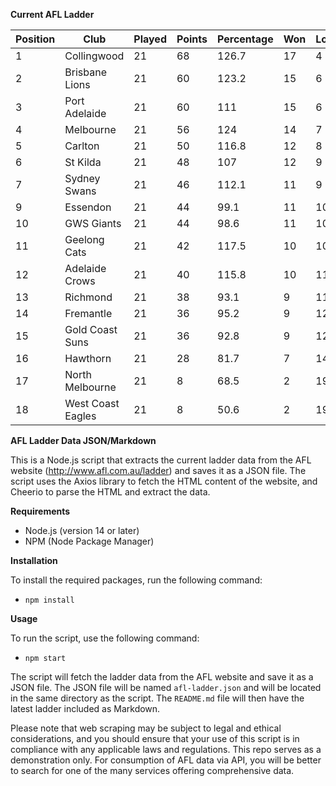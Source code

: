 **Current AFL Ladder**

| Position | Club | Played | Points | Percentage | Won | Lost | Drawn | PF | PA |
| -------- | ---- | ------ | ------ | ---------- | --- | ---- | ----- | -- | -- |
| 1 | Collingwood | 21 | 68 | 126.7 | 17 | 4 | 0 | 1941 | 1532 |
| 2 | Brisbane Lions | 21 | 60 | 123.2 | 15 | 6 | 0 | 1984 | 1611 |
| 3 | Port Adelaide | 21 | 60 | 111 | 15 | 6 | 0 | 1981 | 1785 |
| 4 | Melbourne | 21 | 56 | 124 | 14 | 7 | 0 | 1915 | 1544 |
| 5 | Carlton | 21 | 50 | 116.8 | 12 | 8 | 1 | 1758 | 1505 |
| 6 | St Kilda | 21 | 48 | 107 | 12 | 9 | 0 | 1627 | 1520 |
| 7 | Sydney Swans | 21 | 46 | 112.1 | 11 | 9 | 1 | 1920 | 1713 |
| 9 | Essendon | 21 | 44 | 99.1 | 11 | 10 | 0 | 1771 | 1787 |
| 10 | GWS Giants | 21 | 44 | 98.6 | 11 | 10 | 0 | 1751 | 1776 |
| 11 | Geelong Cats | 21 | 42 | 117.5 | 10 | 10 | 1 | 1954 | 1663 |
| 12 | Adelaide Crows | 21 | 40 | 115.8 | 10 | 11 | 0 | 1997 | 1725 |
| 13 | Richmond | 21 | 38 | 93.1 | 9 | 11 | 1 | 1692 | 1817 |
| 14 | Fremantle | 21 | 36 | 95.2 | 9 | 12 | 0 | 1684 | 1768 |
| 15 | Gold Coast Suns | 21 | 36 | 92.8 | 9 | 12 | 0 | 1655 | 1783 |
| 16 | Hawthorn | 21 | 28 | 81.7 | 7 | 14 | 0 | 1570 | 1921 |
| 17 | North Melbourne | 21 | 8 | 68.5 | 2 | 19 | 0 | 1453 | 2120 |
| 18 | West Coast Eagles | 21 | 8 | 50.6 | 2 | 19 | 0 | 1248 | 2466 |

**AFL Ladder Data JSON/Markdown**

This is a Node.js script that extracts the current ladder data from the AFL website (http://www.afl.com.au/ladder) and saves it as a JSON file. The script uses the Axios library to fetch the HTML content of the website, and Cheerio to parse the HTML and extract the data.

**Requirements**

- Node.js (version 14 or later)
- NPM (Node Package Manager)

**Installation**

To install the required packages, run the following command:

 - `npm install`

**Usage**

To run the script, use the following command:

 - `npm start`

The script will fetch the ladder data from the AFL website and save it as a JSON file. The JSON file will be named `afl-ladder.json` and will be located in the same directory as the script. The `README.md` file will then have the latest ladder included as Markdown.

Please note that web scraping may be subject to legal and ethical considerations, and you should ensure that your use of this script is in compliance with any applicable laws and regulations. This repo serves as a demonstration only. For consumption of AFL data via API, you will be better to search for one of the many services offering comprehensive data.
